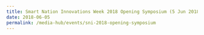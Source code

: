 ```yaml
---
title: Smart Nation Innovations Week 2018 Opening Symposium (5 Jun 2018)
date: 2018-06-05
permalink: /media-hub/events/sni-2018-opening-symposium
---
```

